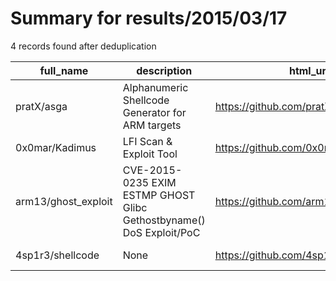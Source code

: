 
# Summary for results/2015/03/17
    
4 records found after deduplication

| full_name | description | html_url | matched_list | matched_count | pushed_at | size | stargazers_count | language | forks_count | vul_ids |
|---------------------|----------------------------------------------------------------------|----------------------------------------|------------------------|-----------------|---------------------------|--------|--------------------|------------|---------------|-------------------|
| pratX/asga | Alphanumeric Shellcode Generator for ARM targets | https://github.com/pratX/asga | ['shellcode'] | 1 | 2015-03-17 09:28:08+00:00 | 602 | 6 | C | 1 | [] |
| 0x0mar/Kadimus | LFI Scan & Exploit Tool | https://github.com/0x0mar/Kadimus | ['exploit'] | 1 | 2015-03-17 14:17:18+00:00 | 81 | 6 | C | 15 | [] |
| arm13/ghost_exploit | CVE-2015-0235 EXIM ESTMP GHOST Glibc Gethostbyname() DoS Exploit/PoC | https://github.com/arm13/ghost_exploit | ['cve poc', 'exploit'] | 2 | 2015-03-17 19:48:31+00:00 | 132 | 3 | Python | 3 | ['CVE-2015-0235'] |
| 4sp1r3/shellcode | None | https://github.com/4sp1r3/shellcode | ['shellcode'] | 1 | 2015-03-17 15:49:05+00:00 | 108 | 0 | Python | 0 | [] |
